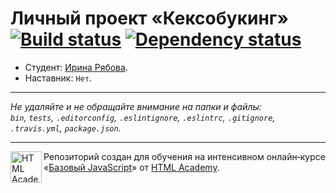 # Личный проект «Кексобукинг» [![Build status][travis-image]][travis-url] [![Dependency status][dependency-image]][dependency-url]

* Студент: [Ирина Рябова](https://up.htmlacademy.ru/javascript/8/user/186230).
* Наставник: `Нет`.

---

_Не удаляйте и не обращайте внимание на папки и файлы:_<br>
_`bin`, `tests`, `.editorconfig`, `.eslintignore`, `.eslintrc`, `.gitignore`, `.travis.yml`, `package.json`._

---

<a href="https://htmlacademy.ru/intensive/javascript"><img align="left" width="50" height="50" title="HTML Academy" src="https://up.htmlacademy.ru/static/img/intensive/javascript/logo-for-github.svg"></a>

Репозиторий создан для обучения на интенсивном онлайн‑курсе «[Базовый JavaScript](https://htmlacademy.ru/intensive/javascript)» от [HTML Academy](https://htmlacademy.ru).

[travis-image]: https://travis-ci.org/htmlacademy-javascript/186230-keksobooking.svg?branch=master
[travis-url]: https://travis-ci.org/htmlacademy-javascript/186230-keksobooking
[dependency-image]: https://david-dm.org/htmlacademy-javascript/186230-keksobooking.svg?style=flat-square
[dependency-url]: https://david-dm.org/htmlacademy-javascript/186230-keksobooking
